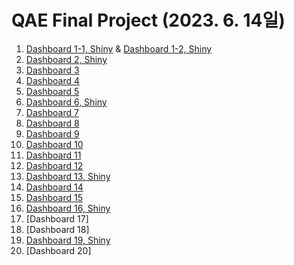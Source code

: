 # QAE Final Project (2023. 6. 14일)

1. [Dashboard 1-1, Shiny](https://myeongkwon.shinyapps.io/final1/) & [Dashboard 1-2, Shiny](http://rpubs.com/qae2023/1054018)
2. [Dashboard 2, Shiny](https://hozy09-ryeo0myung0kang.shinyapps.io/QAE2023_chatGPT/)
3. [Dashboard 3]()
4. [Dashboard 4](https://finalproject-qae-dataanalysisbasic.shinyapps.io/finalProject/)
5. [Dashboard 5](QAE_Dashboard_Draft%20(5).html)
6. [Dashboard 6, Shiny]()
7. [Dashboard 7](QAE_Dashboard_Draft%20(7).html)
8. [Dashboard 8](QAE_Dashboard_Draft%20(8).html)
9. [Dashboard 9](QAE_Dashboard_Draft%20(9).html)
10. [Dashboard 10](QAE_Dashboard_Draft%20(10).html)
11. [Dashboard 11](QAE_Dashboard_Draft%20(11).html)
12. [Dashboard 12](QAE_Dashboard_Draft%20(12).html)
13. [Dashboard 13, Shiny](https://james-s-lee.shinyapps.io/2023SeoulRealEstateDashboard/)
14. [Dashboard 14](QAE_Dashboard_Draft%20(14).html)
15. [Dashboard 15](QAE_Dashboard_Draft%20(15).html)
16. [Dashboard 16, Shiny](https://jeongyeonquant.shinyapps.io/shiny1/)
17. [Dashboard 17]
18. [Dashboard 18]
19. [Dashboard 19, Shiny](https://herbstbaum.shinyapps.io/project/)
20. [Dashboard 20]

